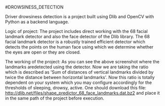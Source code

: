#DROWSINESS_DETECTION

Driver drowsiness detection is a project built using Dlib and OpenCV with Python as a backend language.

Logic of project:
The project includes direct working with the 68 facial landmark detector and also the face detector of the Dlib library. The 68 facial landmark detector is a robustly trained efficient detector which detects the points on the human face using which we determine whether the eyes are open or they are closed.

The working of the project:
As you can see the above screenshot where the landmarks aredetected using the detector.
Now we are taking the ratio which is described as 'Sum of distances of vertical landmarks divided by twice the distance between horizontal landmarks'.
Now this ratio is totally dependent on your system which you may configure accordingly for the thresholds of sleeping, drowsy, active.
One should download this file: http://dlib.net/files/shape_predictor_68_face_landmarks.dat.bz2 
and place it in the same path of the project before execution.
